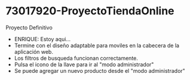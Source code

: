 # 73017920-ProyectoTiendaOnline
Proyecto Definitivo

- ENRIQUE: Estoy aqui...
- Termine con el diseño adaptable para moviles en la cabecera de la aplicación web.
- Los filtros de busqueda funcionan correctamente.
- Pulsa el icono de la llave para ir al "modo administrador"
- Se puede agregar un nuevo producto desde el "modo administrador"
